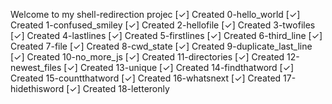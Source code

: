 Welcome to my shell-redirection projec
[✓] Created 0-hello_world
[✓] Created 1-confused_smiley
[✓] Created 2-hellofile
[✓] Created 3-twofiles
[✓] Created 4-lastlines
[✓] Created 5-firstlines
[✓] Created 6-third_line
[✓] Created 7-file
[✓] Created 8-cwd_state
[✓] Created 9-duplicate_last_line
[✓] Created 10-no_more_js
[✓] Created 11-directories
[✓] Created 12-newest_files
[✓] Created 13-unique
[✓] Created 14-findthatword
[✓] Created 15-countthatword
[✓] Created 16-whatsnext
[✓] Created 17-hidethisword
[✓] Created 18-letteronly
